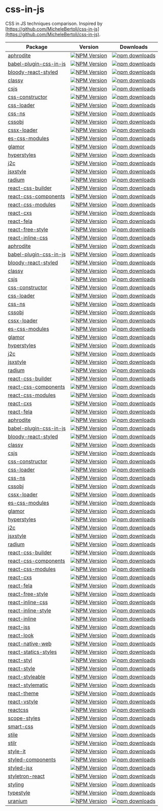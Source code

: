 # css-in-js
CSS in JS techniques comparison. Inspired by [https://github.com/MicheleBertoli/css-in-js](https://github.com/MicheleBertoli/css-in-js).

| Package | Version | Downloads | 
|---------|:-------:|:---------:|
[aphrodite](https://github.com/Khan/aphrodite)| [![NPM Version](https://img.shields.io/npm/v/aphrodite.svg?style=flat-square)](https://www.npmjs.com/package/aphrodite) | [![npm downloads](https://img.shields.io/npm/dm/aphrodite.svg?style=flat-square)](https://www.npmjs.org/package/aphrodite)
[babel-plugin-css-in-js](https://github.com/martinandert/babel-plugin-css-in-js)| [![NPM Version](https://img.shields.io/npm/v/babel-plugin-css-in-js.svg?style=flat-square)](https://www.npmjs.com/package/babel-plugin-css-in-js) | [![npm downloads](https://img.shields.io/npm/dm/babel-plugin-css-in-js.svg?style=flat-square)](https://www.npmjs.org/package/babel-plugin-css-in-js)
[bloody-react-styled](https://github.com/bloodyowl/react-styled)| [![NPM Version](https://img.shields.io/npm/v/bloody-react-styled.svg?style=flat-square)](https://www.npmjs.com/package/bloody-react-styled) | [![npm downloads](https://img.shields.io/npm/dm/bloody-react-styled.svg?style=flat-square)](https://www.npmjs.org/package/bloody-react-styled)
[classy](https://github.com/inturn/classy)| [![NPM Version](https://img.shields.io/npm/v/classy.svg?style=flat-square)](https://www.npmjs.com/package/classy) | [![npm downloads](https://img.shields.io/npm/dm/classy.svg?style=flat-square)](https://www.npmjs.org/package/classy)
[csjs](https://github.com/rtsao/csjs)| [![NPM Version](https://img.shields.io/npm/v/csjs.svg?style=flat-square)](https://www.npmjs.com/package/csjs) | [![npm downloads](https://img.shields.io/npm/dm/csjs.svg?style=flat-square)](https://www.npmjs.org/package/csjs)
[css-constructor](https://github.com/siddharthkp/css-constructor)| [![NPM Version](https://img.shields.io/npm/v/css-constructor.svg?style=flat-square)](https://www.npmjs.com/package/css-constructor) | [![npm downloads](https://img.shields.io/npm/dm/css-constructor.svg?style=flat-square)](https://www.npmjs.org/package/css-constructor)
[css-loader](https://github.com/webpack/css-loader)| [![NPM Version](https://img.shields.io/npm/v/css-loader.svg?style=flat-square)](https://www.npmjs.com/package/css-loader) | [![npm downloads](https://img.shields.io/npm/dm/css-loader.svg?style=flat-square)](https://www.npmjs.org/package/css-loader)
[css-ns](https://github.com/jareware/css-ns)| [![NPM Version](https://img.shields.io/npm/v/css-ns.svg?style=flat-square)](https://www.npmjs.com/package/css-ns) | [![npm downloads](https://img.shields.io/npm/dm/css-ns.svg?style=flat-square)](https://www.npmjs.org/package/css-ns)
[cssobj](https://github.com/cssobj/cssobj)| [![NPM Version](https://img.shields.io/npm/v/cssobj.svg?style=flat-square)](https://www.npmjs.com/package/cssobj) | [![npm downloads](https://img.shields.io/npm/dm/cssobj.svg?style=flat-square)](https://www.npmjs.org/package/cssobj)
[cssx-loader](https://github.com/krasimir/cssx)| [![NPM Version](https://img.shields.io/npm/v/cssx-loader.svg?style=flat-square)](https://www.npmjs.com/package/cssx-loader) | [![npm downloads](https://img.shields.io/npm/dm/cssx-loader.svg?style=flat-square)](https://www.npmjs.org/package/cssx-loader)
[es-css-modules](https://github.com/jacobp100/es-css-modules)| [![NPM Version](https://img.shields.io/npm/v/es-css-modules.svg?style=flat-square)](https://www.npmjs.com/package/es-css-modules) | [![npm downloads](https://img.shields.io/npm/dm/es-css-modules.svg?style=flat-square)](https://www.npmjs.org/package/es-css-modules)
[glamor](https://github.com/threepointone/glamor)| [![NPM Version](https://img.shields.io/npm/v/glamor.svg?style=flat-square)](https://www.npmjs.com/package/glamor) | [![npm downloads](https://img.shields.io/npm/dm/glamor.svg?style=flat-square)](https://www.npmjs.org/package/glamor)
[hyperstyles](https://github.com/colingourlay/hyperstyles)| [![NPM Version](https://img.shields.io/npm/v/hyperstyles.svg?style=flat-square)](https://www.npmjs.com/package/hyperstyles) | [![npm downloads](https://img.shields.io/npm/dm/hyperstyles.svg?style=flat-square)](https://www.npmjs.org/package/hyperstyles)
[j2c](https://github.com/j2css/j2c)| [![NPM Version](https://img.shields.io/npm/v/j2c.svg?style=flat-square)](https://www.npmjs.com/package/j2c) | [![npm downloads](https://img.shields.io/npm/dm/j2c.svg?style=flat-square)](https://www.npmjs.org/package/j2c)
[jsxstyle](https://github.com/petehunt/jsxstyle)| [![NPM Version](https://img.shields.io/npm/v/jsxstyle.svg?style=flat-square)](https://www.npmjs.com/package/jsxstyle) | [![npm downloads](https://img.shields.io/npm/dm/jsxstyle.svg?style=flat-square)](https://www.npmjs.org/package/jsxstyle)
[radium](https://github.com/FormidableLabs/radium)| [![NPM Version](https://img.shields.io/npm/v/radium.svg?style=flat-square)](https://www.npmjs.com/package/radium) | [![npm downloads](https://img.shields.io/npm/dm/radium.svg?style=flat-square)](https://www.npmjs.org/package/radium)
[react-css-builder](https://github.com/jhudson8/react-css-builder)| [![NPM Version](https://img.shields.io/npm/v/react-css-builder.svg?style=flat-square)](https://www.npmjs.com/package/react-css-builder) | [![npm downloads](https://img.shields.io/npm/dm/react-css-builder.svg?style=flat-square)](https://www.npmjs.org/package/react-css-builder)
[react-css-components](https://github.com/andreypopp/react-css-components)| [![NPM Version](https://img.shields.io/npm/v/react-css-components.svg?style=flat-square)](https://www.npmjs.com/package/react-css-components) | [![npm downloads](https://img.shields.io/npm/dm/react-css-components.svg?style=flat-square)](https://www.npmjs.org/package/react-css-components)
[react-css-modules](https://github.com/gajus/react-css-modules)| [![NPM Version](https://img.shields.io/npm/v/react-css-modules.svg?style=flat-square)](https://www.npmjs.com/package/react-css-modules) | [![npm downloads](https://img.shields.io/npm/dm/react-css-modules.svg?style=flat-square)](https://www.npmjs.org/package/react-css-modules)
[react-cxs](https://github.com/jxnblk/react-cxs)| [![NPM Version](https://img.shields.io/npm/v/react-cxs.svg?style=flat-square)](https://www.npmjs.com/package/react-cxs) | [![npm downloads](https://img.shields.io/npm/dm/react-cxs.svg?style=flat-square)](https://www.npmjs.org/package/react-cxs)
[react-fela](https://github.com/rofrischmann/fela/tree/master/packages/react-fela)| [![NPM Version](https://img.shields.io/npm/v/react-fela.svg?style=flat-square)](https://www.npmjs.com/package/react-fela) | [![npm downloads](https://img.shields.io/npm/dm/react-fela.svg?style=flat-square)](https://www.npmjs.org/package/react-fela)
[react-free-style](https://github.com/blakeembrey/react-free-style)| [![NPM Version](https://img.shields.io/npm/v/react-free-style.svg?style=flat-square)](https://www.npmjs.com/package/react-free-style) | [![npm downloads](https://img.shields.io/npm/dm/react-free-style.svg?style=flat-square)](https://www.npmjs.org/package/react-free-style)
[react-inline-css](https://github.com/RickWong/react-inline-css)| [![NPM Version](https://img.shields.io/npm/v/react-inline-css.svg?style=flat-square)](https://www.npmjs.com/package/react-inline-css) | [![npm downloads](https://img.shields.io/npm/dm/react-inline-css.svg?style=flat-square)](https://www.npmjs.org/package/react-inline-css)
[aphrodite](https://github.com/Khan/aphrodite) | [![NPM Version](https://img.shields.io/npm/v/aphrodite.svg?style=flat-square)](https://www.npmjs.com/package/aphrodite) | [![npm downloads](https://img.shields.io/npm/dm/aphrodite.svg?style=flat-square)](https://www.npmjs.org/package/aphrodite)
[babel-plugin-css-in-js](https://github.com/martinandert/babel-plugin-css-in-js) | [![NPM Version](https://img.shields.io/npm/v/babel-plugin-css-in-js.svg?style=flat-square)](https://www.npmjs.com/package/babel-plugin-css-in-js) | [![npm downloads](https://img.shields.io/npm/dm/babel-plugin-css-in-js.svg?style=flat-square)](https://www.npmjs.org/package/babel-plugin-css-in-js)
[bloody-react-styled](https://github.com/bloodyowl/react-styled) | [![NPM Version](https://img.shields.io/npm/v/bloody-react-styled.svg?style=flat-square)](https://www.npmjs.com/package/bloody-react-styled) | [![npm downloads](https://img.shields.io/npm/dm/bloody-react-styled.svg?style=flat-square)](https://www.npmjs.org/package/bloody-react-styled)
[classy](https://github.com/inturn/classy) | [![NPM Version](https://img.shields.io/npm/v/classy.svg?style=flat-square)](https://www.npmjs.com/package/classy) | [![npm downloads](https://img.shields.io/npm/dm/classy.svg?style=flat-square)](https://www.npmjs.org/package/classy)
[csjs](https://github.com/rtsao/csjs) | [![NPM Version](https://img.shields.io/npm/v/csjs.svg?style=flat-square)](https://www.npmjs.com/package/csjs) | [![npm downloads](https://img.shields.io/npm/dm/csjs.svg?style=flat-square)](https://www.npmjs.org/package/csjs)
[css-constructor](https://github.com/siddharthkp/css-constructor) | [![NPM Version](https://img.shields.io/npm/v/css-constructor.svg?style=flat-square)](https://www.npmjs.com/package/css-constructor) | [![npm downloads](https://img.shields.io/npm/dm/css-constructor.svg?style=flat-square)](https://www.npmjs.org/package/css-constructor)
[css-loader](https://github.com/webpack/css-loader) | [![NPM Version](https://img.shields.io/npm/v/css-loader.svg?style=flat-square)](https://www.npmjs.com/package/css-loader) | [![npm downloads](https://img.shields.io/npm/dm/css-loader.svg?style=flat-square)](https://www.npmjs.org/package/css-loader)
[css-ns](https://github.com/jareware/css-ns) | [![NPM Version](https://img.shields.io/npm/v/css-ns.svg?style=flat-square)](https://www.npmjs.com/package/css-ns) | [![npm downloads](https://img.shields.io/npm/dm/css-ns.svg?style=flat-square)](https://www.npmjs.org/package/css-ns)
[cssobj](https://github.com/cssobj/cssobj) | [![NPM Version](https://img.shields.io/npm/v/cssobj.svg?style=flat-square)](https://www.npmjs.com/package/cssobj) | [![npm downloads](https://img.shields.io/npm/dm/cssobj.svg?style=flat-square)](https://www.npmjs.org/package/cssobj)
[cssx-loader](https://github.com/krasimir/cssx) | [![NPM Version](https://img.shields.io/npm/v/cssx-loader.svg?style=flat-square)](https://www.npmjs.com/package/cssx-loader) | [![npm downloads](https://img.shields.io/npm/dm/cssx-loader.svg?style=flat-square)](https://www.npmjs.org/package/cssx-loader)
[es-css-modules](https://github.com/jacobp100/es-css-modules) | [![NPM Version](https://img.shields.io/npm/v/es-css-modules.svg?style=flat-square)](https://www.npmjs.com/package/es-css-modules) | [![npm downloads](https://img.shields.io/npm/dm/es-css-modules.svg?style=flat-square)](https://www.npmjs.org/package/es-css-modules)
[glamor](https://github.com/threepointone/glamor) | [![NPM Version](https://img.shields.io/npm/v/glamor.svg?style=flat-square)](https://www.npmjs.com/package/glamor) | [![npm downloads](https://img.shields.io/npm/dm/glamor.svg?style=flat-square)](https://www.npmjs.org/package/glamor)
[hyperstyles](https://github.com/colingourlay/hyperstyles) | [![NPM Version](https://img.shields.io/npm/v/hyperstyles.svg?style=flat-square)](https://www.npmjs.com/package/hyperstyles) | [![npm downloads](https://img.shields.io/npm/dm/hyperstyles.svg?style=flat-square)](https://www.npmjs.org/package/hyperstyles)
[j2c](https://github.com/j2css/j2c) | [![NPM Version](https://img.shields.io/npm/v/j2c.svg?style=flat-square)](https://www.npmjs.com/package/j2c) | [![npm downloads](https://img.shields.io/npm/dm/j2c.svg?style=flat-square)](https://www.npmjs.org/package/j2c)
[jsxstyle](https://github.com/petehunt/jsxstyle) | [![NPM Version](https://img.shields.io/npm/v/jsxstyle.svg?style=flat-square)](https://www.npmjs.com/package/jsxstyle) | [![npm downloads](https://img.shields.io/npm/dm/jsxstyle.svg?style=flat-square)](https://www.npmjs.org/package/jsxstyle)
[radium](https://github.com/FormidableLabs/radium) | [![NPM Version](https://img.shields.io/npm/v/radium.svg?style=flat-square)](https://www.npmjs.com/package/radium) | [![npm downloads](https://img.shields.io/npm/dm/radium.svg?style=flat-square)](https://www.npmjs.org/package/radium)
[react-css-builder](https://github.com/jhudson8/react-css-builder) | [![NPM Version](https://img.shields.io/npm/v/react-css-builder.svg?style=flat-square)](https://www.npmjs.com/package/react-css-builder) | [![npm downloads](https://img.shields.io/npm/dm/react-css-builder.svg?style=flat-square)](https://www.npmjs.org/package/react-css-builder)
[react-css-components](https://github.com/andreypopp/react-css-components) | [![NPM Version](https://img.shields.io/npm/v/react-css-components.svg?style=flat-square)](https://www.npmjs.com/package/react-css-components) | [![npm downloads](https://img.shields.io/npm/dm/react-css-components.svg?style=flat-square)](https://www.npmjs.org/package/react-css-components)
[react-css-modules](https://github.com/gajus/react-css-modules) | [![NPM Version](https://img.shields.io/npm/v/react-css-modules.svg?style=flat-square)](https://www.npmjs.com/package/react-css-modules) | [![npm downloads](https://img.shields.io/npm/dm/react-css-modules.svg?style=flat-square)](https://www.npmjs.org/package/react-css-modules)
[react-cxs](https://github.com/jxnblk/react-cxs) | [![NPM Version](https://img.shields.io/npm/v/react-cxs.svg?style=flat-square)](https://www.npmjs.com/package/react-cxs) | [![npm downloads](https://img.shields.io/npm/dm/react-cxs.svg?style=flat-square)](https://www.npmjs.org/package/react-cxs)
[react-fela](https://github.com/rofrischmann/fela/tree/master/packages/react-fela) | [![NPM Version](https://img.shields.io/npm/v/react-fela.svg?style=flat-square)](https://www.npmjs.com/package/react-fela) | [![npm downloads](https://img.shields.io/npm/dm/react-fela.svg?style=flat-square)](https://www.npmjs.org/package/react-fela)
[aphrodite](https://github.com/Khan/aphrodite) | [![NPM Version](https://img.shields.io/npm/v/aphrodite.svg?style=flat-square)](https://www.npmjs.com/package/aphrodite) | [![npm downloads](https://img.shields.io/npm/dm/aphrodite.svg?style=flat-square)](https://www.npmjs.org/package/aphrodite) |
[babel-plugin-css-in-js](https://github.com/martinandert/babel-plugin-css-in-js) | [![NPM Version](https://img.shields.io/npm/v/babel-plugin-css-in-js.svg?style=flat-square)](https://www.npmjs.com/package/babel-plugin-css-in-js) | [![npm downloads](https://img.shields.io/npm/dm/babel-plugin-css-in-js.svg?style=flat-square)](https://www.npmjs.org/package/babel-plugin-css-in-js) |
[bloody-react-styled](https://github.com/bloodyowl/react-styled) | [![NPM Version](https://img.shields.io/npm/v/bloody-react-styled.svg?style=flat-square)](https://www.npmjs.com/package/bloody-react-styled) | [![npm downloads](https://img.shields.io/npm/dm/bloody-react-styled.svg?style=flat-square)](https://www.npmjs.org/package/bloody-react-styled) |
[classy](https://github.com/inturn/classy) | [![NPM Version](https://img.shields.io/npm/v/classy.svg?style=flat-square)](https://www.npmjs.com/package/classy) | [![npm downloads](https://img.shields.io/npm/dm/classy.svg?style=flat-square)](https://www.npmjs.org/package/classy) |
[csjs](https://github.com/rtsao/csjs) | [![NPM Version](https://img.shields.io/npm/v/csjs.svg?style=flat-square)](https://www.npmjs.com/package/csjs) | [![npm downloads](https://img.shields.io/npm/dm/csjs.svg?style=flat-square)](https://www.npmjs.org/package/csjs) |
[css-constructor](https://github.com/siddharthkp/css-constructor) | [![NPM Version](https://img.shields.io/npm/v/css-constructor.svg?style=flat-square)](https://www.npmjs.com/package/css-constructor) | [![npm downloads](https://img.shields.io/npm/dm/css-constructor.svg?style=flat-square)](https://www.npmjs.org/package/css-constructor) |
[css-loader](https://github.com/webpack/css-loader) | [![NPM Version](https://img.shields.io/npm/v/css-loader.svg?style=flat-square)](https://www.npmjs.com/package/css-loader) | [![npm downloads](https://img.shields.io/npm/dm/css-loader.svg?style=flat-square)](https://www.npmjs.org/package/css-loader) |
[css-ns](https://github.com/jareware/css-ns) | [![NPM Version](https://img.shields.io/npm/v/css-ns.svg?style=flat-square)](https://www.npmjs.com/package/css-ns) | [![npm downloads](https://img.shields.io/npm/dm/css-ns.svg?style=flat-square)](https://www.npmjs.org/package/css-ns) |
[cssobj](https://github.com/cssobj/cssobj) | [![NPM Version](https://img.shields.io/npm/v/cssobj.svg?style=flat-square)](https://www.npmjs.com/package/cssobj) | [![npm downloads](https://img.shields.io/npm/dm/cssobj.svg?style=flat-square)](https://www.npmjs.org/package/cssobj) |
[cssx-loader](https://github.com/krasimir/cssx) | [![NPM Version](https://img.shields.io/npm/v/cssx-loader.svg?style=flat-square)](https://www.npmjs.com/package/cssx-loader) | [![npm downloads](https://img.shields.io/npm/dm/cssx-loader.svg?style=flat-square)](https://www.npmjs.org/package/cssx-loader) |
[es-css-modules](https://github.com/jacobp100/es-css-modules) | [![NPM Version](https://img.shields.io/npm/v/es-css-modules.svg?style=flat-square)](https://www.npmjs.com/package/es-css-modules) | [![npm downloads](https://img.shields.io/npm/dm/es-css-modules.svg?style=flat-square)](https://www.npmjs.org/package/es-css-modules) |
[glamor](https://github.com/threepointone/glamor) | [![NPM Version](https://img.shields.io/npm/v/glamor.svg?style=flat-square)](https://www.npmjs.com/package/glamor) | [![npm downloads](https://img.shields.io/npm/dm/glamor.svg?style=flat-square)](https://www.npmjs.org/package/glamor) |
[hyperstyles](https://github.com/colingourlay/hyperstyles) | [![NPM Version](https://img.shields.io/npm/v/hyperstyles.svg?style=flat-square)](https://www.npmjs.com/package/hyperstyles) | [![npm downloads](https://img.shields.io/npm/dm/hyperstyles.svg?style=flat-square)](https://www.npmjs.org/package/hyperstyles) |
[j2c](https://github.com/j2css/j2c) | [![NPM Version](https://img.shields.io/npm/v/j2c.svg?style=flat-square)](https://www.npmjs.com/package/j2c) | [![npm downloads](https://img.shields.io/npm/dm/j2c.svg?style=flat-square)](https://www.npmjs.org/package/j2c) |
[jsxstyle](https://github.com/petehunt/jsxstyle) | [![NPM Version](https://img.shields.io/npm/v/jsxstyle.svg?style=flat-square)](https://www.npmjs.com/package/jsxstyle) | [![npm downloads](https://img.shields.io/npm/dm/jsxstyle.svg?style=flat-square)](https://www.npmjs.org/package/jsxstyle) |
[radium](https://github.com/FormidableLabs/radium) | [![NPM Version](https://img.shields.io/npm/v/radium.svg?style=flat-square)](https://www.npmjs.com/package/radium) | [![npm downloads](https://img.shields.io/npm/dm/radium.svg?style=flat-square)](https://www.npmjs.org/package/radium) |
[react-css-builder](https://github.com/jhudson8/react-css-builder) | [![NPM Version](https://img.shields.io/npm/v/react-css-builder.svg?style=flat-square)](https://www.npmjs.com/package/react-css-builder) | [![npm downloads](https://img.shields.io/npm/dm/react-css-builder.svg?style=flat-square)](https://www.npmjs.org/package/react-css-builder) |
[react-css-components](https://github.com/andreypopp/react-css-components) | [![NPM Version](https://img.shields.io/npm/v/react-css-components.svg?style=flat-square)](https://www.npmjs.com/package/react-css-components) | [![npm downloads](https://img.shields.io/npm/dm/react-css-components.svg?style=flat-square)](https://www.npmjs.org/package/react-css-components) |
[react-css-modules](https://github.com/gajus/react-css-modules) | [![NPM Version](https://img.shields.io/npm/v/react-css-modules.svg?style=flat-square)](https://www.npmjs.com/package/react-css-modules) | [![npm downloads](https://img.shields.io/npm/dm/react-css-modules.svg?style=flat-square)](https://www.npmjs.org/package/react-css-modules) |
[react-cxs](https://github.com/jxnblk/react-cxs) | [![NPM Version](https://img.shields.io/npm/v/react-cxs.svg?style=flat-square)](https://www.npmjs.com/package/react-cxs) | [![npm downloads](https://img.shields.io/npm/dm/react-cxs.svg?style=flat-square)](https://www.npmjs.org/package/react-cxs) |
[react-fela](https://github.com/rofrischmann/fela/tree/master/packages/react-fela) | [![NPM Version](https://img.shields.io/npm/v/react-fela.svg?style=flat-square)](https://www.npmjs.com/package/react-fela) | [![npm downloads](https://img.shields.io/npm/dm/react-fela.svg?style=flat-square)](https://www.npmjs.org/package/react-fela) |
[react-free-style](https://github.com/blakeembrey/react-free-style) | [![NPM Version](https://img.shields.io/npm/v/react-free-style.svg?style=flat-square)](https://www.npmjs.com/package/react-free-style) | [![npm downloads](https://img.shields.io/npm/dm/react-free-style.svg?style=flat-square)](https://www.npmjs.org/package/react-free-style) |
[react-inline-css](https://github.com/RickWong/react-inline-css) | [![NPM Version](https://img.shields.io/npm/v/react-inline-css.svg?style=flat-square)](https://www.npmjs.com/package/react-inline-css) | [![npm downloads](https://img.shields.io/npm/dm/react-inline-css.svg?style=flat-square)](https://www.npmjs.org/package/react-inline-css) |
[react-inline-style](https://github.com/dowjones/react-inline-style) | [![NPM Version](https://img.shields.io/npm/v/react-inline-style.svg?style=flat-square)](https://www.npmjs.com/package/react-inline-style) | [![npm downloads](https://img.shields.io/npm/dm/react-inline-style.svg?style=flat-square)](https://www.npmjs.org/package/react-inline-style) |
[react-inline](https://github.com/martinandert/react-inline) | [![NPM Version](https://img.shields.io/npm/v/react-inline.svg?style=flat-square)](https://www.npmjs.com/package/react-inline) | [![npm downloads](https://img.shields.io/npm/dm/react-inline.svg?style=flat-square)](https://www.npmjs.org/package/react-inline) |
[react-jss](https://github.com/jsstyles/react-jss) | [![NPM Version](https://img.shields.io/npm/v/react-jss.svg?style=flat-square)](https://www.npmjs.com/package/react-jss) | [![npm downloads](https://img.shields.io/npm/dm/react-jss.svg?style=flat-square)](https://www.npmjs.org/package/react-jss) |
[react-look](https://github.com/rofrischmann/react-look) | [![NPM Version](https://img.shields.io/npm/v/react-look.svg?style=flat-square)](https://www.npmjs.com/package/react-look) | [![npm downloads](https://img.shields.io/npm/dm/react-look.svg?style=flat-square)](https://www.npmjs.org/package/react-look) |
[react-native-web](https://github.com/necolas/react-native-web) | [![NPM Version](https://img.shields.io/npm/v/react-native-web.svg?style=flat-square)](https://www.npmjs.com/package/react-native-web) | [![npm downloads](https://img.shields.io/npm/dm/react-native-web.svg?style=flat-square)](https://www.npmjs.org/package/react-native-web) |
[react-statics-styles](https://github.com/elierotenberg/react-statics-styles) | [![NPM Version](https://img.shields.io/npm/v/react-statics-styles.svg?style=flat-square)](https://www.npmjs.com/package/react-statics-styles) | [![npm downloads](https://img.shields.io/npm/dm/react-statics-styles.svg?style=flat-square)](https://www.npmjs.org/package/react-statics-styles) |
[react-styl](https://github.com/nick/react-styl) | [![NPM Version](https://img.shields.io/npm/v/react-styl.svg?style=flat-square)](https://www.npmjs.com/package/react-styl) | [![npm downloads](https://img.shields.io/npm/dm/react-styl.svg?style=flat-square)](https://www.npmjs.org/package/react-styl) |
[react-style](https://github.com/js-next/react-style) | [![NPM Version](https://img.shields.io/npm/v/react-style.svg?style=flat-square)](https://www.npmjs.com/package/react-style) | [![npm downloads](https://img.shields.io/npm/dm/react-style.svg?style=flat-square)](https://www.npmjs.org/package/react-style) |
[react-styleable](https://github.com/pluralsight/react-styleable) | [![NPM Version](https://img.shields.io/npm/v/react-styleable.svg?style=flat-square)](https://www.npmjs.com/package/react-styleable) | [![npm downloads](https://img.shields.io/npm/dm/react-styleable.svg?style=flat-square)](https://www.npmjs.org/package/react-styleable) |
[react-stylematic](https://github.com/rtsao/react-stylematic) | [![NPM Version](https://img.shields.io/npm/v/react-stylematic.svg?style=flat-square)](https://www.npmjs.com/package/react-stylematic) | [![npm downloads](https://img.shields.io/npm/dm/react-stylematic.svg?style=flat-square)](https://www.npmjs.org/package/react-stylematic) |
[react-theme](https://github.com/azazdeaz/react-theme) | [![NPM Version](https://img.shields.io/npm/v/react-theme.svg?style=flat-square)](https://www.npmjs.com/package/react-theme) | [![npm downloads](https://img.shields.io/npm/dm/react-theme.svg?style=flat-square)](https://www.npmjs.org/package/react-theme) |
[react-vstyle](https://github.com/fdecampredon/react-vstyle) | [![NPM Version](https://img.shields.io/npm/v/react-vstyle.svg?style=flat-square)](https://www.npmjs.com/package/react-vstyle) | [![npm downloads](https://img.shields.io/npm/dm/react-vstyle.svg?style=flat-square)](https://www.npmjs.org/package/react-vstyle) |
[reactcss](https://github.com/casesandberg/reactcss) | [![NPM Version](https://img.shields.io/npm/v/reactcss.svg?style=flat-square)](https://www.npmjs.com/package/reactcss) | [![npm downloads](https://img.shields.io/npm/dm/reactcss.svg?style=flat-square)](https://www.npmjs.org/package/reactcss) |
[scope-styles](https://github.com/rtsao/scope-styles) | [![NPM Version](https://img.shields.io/npm/v/scope-styles.svg?style=flat-square)](https://www.npmjs.com/package/scope-styles) | [![npm downloads](https://img.shields.io/npm/dm/scope-styles.svg?style=flat-square)](https://www.npmjs.org/package/scope-styles) |
[smart-css](https://github.com/hackhat/smart-css) | [![NPM Version](https://img.shields.io/npm/v/smart-css.svg?style=flat-square)](https://www.npmjs.com/package/smart-css) | [![npm downloads](https://img.shields.io/npm/dm/smart-css.svg?style=flat-square)](https://www.npmjs.org/package/smart-css) |
[stile](https://github.com/bloodyowl/stile) | [![NPM Version](https://img.shields.io/npm/v/stile.svg?style=flat-square)](https://www.npmjs.com/package/stile) | [![npm downloads](https://img.shields.io/npm/dm/stile.svg?style=flat-square)](https://www.npmjs.org/package/stile) |
[stilr](https://github.com/kodyl/stilr) | [![NPM Version](https://img.shields.io/npm/v/stilr.svg?style=flat-square)](https://www.npmjs.com/package/stilr) | [![npm downloads](https://img.shields.io/npm/dm/stilr.svg?style=flat-square)](https://www.npmjs.org/package/stilr) |
[style-it](https://github.com/buildbreakdo/style-it) | [![NPM Version](https://img.shields.io/npm/v/style-it.svg?style=flat-square)](https://www.npmjs.com/package/style-it) | [![npm downloads](https://img.shields.io/npm/dm/style-it.svg?style=flat-square)](https://www.npmjs.org/package/style-it) |
[styled-components](https://github.com/styled-components/styled-components) | [![NPM Version](https://img.shields.io/npm/v/styled-components.svg?style=flat-square)](https://www.npmjs.com/package/styled-components) | [![npm downloads](https://img.shields.io/npm/dm/styled-components.svg?style=flat-square)](https://www.npmjs.org/package/styled-components) |
[styled-jsx](https://github.com/zeit/styled-jsx) | [![NPM Version](https://img.shields.io/npm/v/styled-jsx.svg?style=flat-square)](https://www.npmjs.com/package/styled-jsx) | [![npm downloads](https://img.shields.io/npm/dm/styled-jsx.svg?style=flat-square)](https://www.npmjs.org/package/styled-jsx) |
[styletron-react](https://github.com/rtsao/styletron) | [![NPM Version](https://img.shields.io/npm/v/styletron-react.svg?style=flat-square)](https://www.npmjs.com/package/styletron-react) | [![npm downloads](https://img.shields.io/npm/dm/styletron-react.svg?style=flat-square)](https://www.npmjs.org/package/styletron-react) |
[styling](https://github.com/andreypopp/styling) | [![NPM Version](https://img.shields.io/npm/v/styling.svg?style=flat-square)](https://www.npmjs.com/package/styling) | [![npm downloads](https://img.shields.io/npm/dm/styling.svg?style=flat-square)](https://www.npmjs.org/package/styling) |
[typestyle](https://github.com/typestyle/typestyle) | [![NPM Version](https://img.shields.io/npm/v/typestyle.svg?style=flat-square)](https://www.npmjs.com/package/typestyle) | [![npm downloads](https://img.shields.io/npm/dm/typestyle.svg?style=flat-square)](https://www.npmjs.org/package/typestyle) |
[uranium](https://github.com/tuckerconnelly/uranium) | [![NPM Version](https://img.shields.io/npm/v/uranium.svg?style=flat-square)](https://www.npmjs.com/package/uranium) | [![npm downloads](https://img.shields.io/npm/dm/uranium.svg?style=flat-square)](https://www.npmjs.org/package/uranium) |
